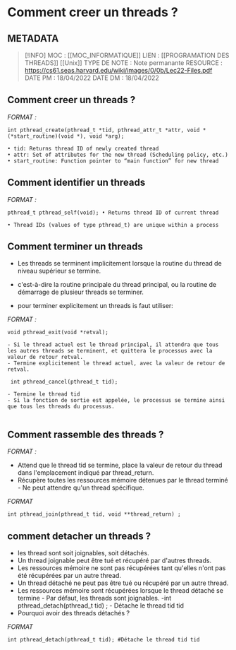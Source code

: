 # Comment creer un threads ?

## METADATA
> [!INFO]
> MOC                    : [[MOC_INFORMATIQUE]]
> LIEN                     : [[PROGRAMATION DES THREADS]]  [[Unix]] 
> TYPE DE NOTE   : Note permanante 
>  RESOURCE        :  https://cs61.seas.harvard.edu/wiki/images/0/0b/Lec22-Files.pdf
> DATE PM             : 18/04/2022
> DATE DM             : 18/04/2022


## Comment creer un threads ?
*FORMAT :*

````
int pthread_create(pthread_t *tid, pthread_attr_t *attr, void *(*start_routine)(void *), void *arg);

• tid: Returns thread ID of newly created thread  
• attr: Set of attributes for the new thread (Scheduling policy, etc.)  
• start_routine: Function pointer to “main function” for new thread

````

## Comment identifier un threads

*FORMAT :*

````
pthread_t pthread_self(void); • Returns thread ID of current thread

• Thread IDs (values of type pthread_t) are unique within a process
````

## Comment terminer un threads
- Les threads se terminent implicitement lorsque la routine du thread de niveau supérieur se termine.
- c'est-à-dire la routine principale du thread principal, ou la routine de démarrage de plusieur threads se terminer.

- pour terminer explicitement un threads is faut utiliser:

*FORMAT :*

````
void pthread_exit(void *retval);

- Si le thread actuel est le thread principal, il attendra que tous les autres threads se terminent, et quittera le processus avec la valeur de retour retval.
- Termine explicitement le thread actuel, avec la valeur de retour de retval.

 int pthread_cancel(pthread_t tid); 

- Termine le thread tid
- Si la fonction de sortie est appelée, le processus se termine ainsi que tous les threads du processus.


````

## Comment rassemble des threads ?
*FORMAT :*

- Attend que le thread tid se termine, place la valeur de retour du thread dans l'emplacement indiqué par thread_return.
- Récupère toutes les ressources mémoire détenues par le thread terminé - Ne peut attendre qu'un thread spécifique.

*FORMAT*

````
int pthread_join(pthread_t tid, void **thread_return) ;
````

## comment detacher un threads ? 

- les thread sont soit joignables, soit détachés.
- Un thread joignable peut être tué et récupéré par d'autres threads.
- Les ressources mémoire ne sont pas récupérées tant qu'elles n'ont pas été récupérées par un autre thread.
- Un thread détaché ne peut pas être tué ou récupéré par un autre thread.
- Les ressources mémoire sont récupérées lorsque le thread détaché se termine - Par défaut, les threads sont joignables.
-int pthread_detach(pthread_t tid) ; - Détache le thread tid tid
- Pourquoi avoir des threads détachés ?

*FORMAT*

````
int pthread_detach(pthread_t tid); #Détache le thread tid tid

````